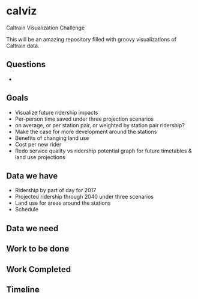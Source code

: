 # calviz
Caltrain Visualization Challenge

This will be an amazing repository filled with groovy visualizations of Caltrain data.

## Questions
* 

## Goals
* Visualize future ridership impacts
 * Per-person time saved under three projection scenarios
 * on average, or per station pair, or weighted by station pair ridership?
* Make the case for more development around the stations
* Benefits of changing land use
* Cost per new rider
* Redo service quality vs ridership potential graph for future timetables & land use projections


## Data we have
* Ridership by part of day for 2017
* Projected ridership through 2040 under three scenarios
* Land use for areas around the stations
* Schedule

## Data we need


## Work to be done


## Work Completed


## Timeline

